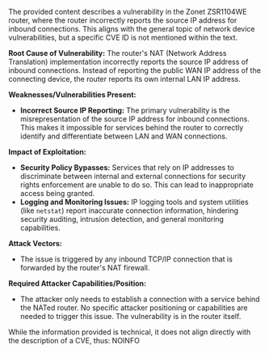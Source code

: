 The provided content describes a vulnerability in the Zonet ZSR1104WE router, where the router incorrectly reports the source IP address for inbound connections. This aligns with the general topic of network device vulnerabilities, but a specific CVE ID is not mentioned within the text.

**Root Cause of Vulnerability:**
The router's NAT (Network Address Translation) implementation incorrectly reports the source IP address of inbound connections. Instead of reporting the public WAN IP address of the connecting device, the router reports its own internal LAN IP address.

**Weaknesses/Vulnerabilities Present:**
- **Incorrect Source IP Reporting:** The primary vulnerability is the misrepresentation of the source IP address for inbound connections. This makes it impossible for services behind the router to correctly identify and differentiate between LAN and WAN connections.

**Impact of Exploitation:**
- **Security Policy Bypasses:** Services that rely on IP addresses to discriminate between internal and external connections for security rights enforcement are unable to do so. This can lead to inappropriate access being granted.
- **Logging and Monitoring Issues:**  IP logging tools and system utilities (like `netstat`) report inaccurate connection information, hindering security auditing, intrusion detection, and general monitoring capabilities.

**Attack Vectors:**
- The issue is triggered by any inbound TCP/IP connection that is forwarded by the router's NAT firewall.

**Required Attacker Capabilities/Position:**
- The attacker only needs to establish a connection with a service behind the NATed router. No specific attacker positioning or capabilities are needed to trigger this issue. The vulnerability is in the router itself.

While the information provided is technical, it does not align directly with the description of a CVE, thus:
NOINFO